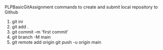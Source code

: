 PLPBasicGitAssignment
commands to create and submit local repository to Github
1. git ini
2. git add .
3. git commit -m 'first commit'
4. git branch -M main
5. git remote add origin <online giyhub repo link>
git push -u origin main
